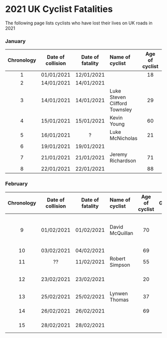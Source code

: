 # 2021 UK Cyclist Fatalities

The following page lists cyclists who have lost their lives on UK roads in 2021

### January

| Chronology | Date of collision | Date of fatality | Name of cyclist | Age of cyclist | Gender | Region |Involved vehicle type | News report | Notes |
|:----------:|:-----------------:|:----------------:|:----------------|:--------------:|:------:|:-------|:--------------------:|:------------|:------|
| 1          | 01/01/2021        | 12/01/2021       |                 | 18             | M      | Kent   | SUV                  | [Report](https://www.kentlive.news/news/kent-news/teenager-riding-bmx-bike-died-4894954) |       |
| 2          | 14/01/2021        | 14/01/2021       |                 |                | M      | London | HGV                | [Report](https://www.romfordrecorder.co.uk/news/traffic/man-killed-in-rainham-collision-6904096) |       |
| 3          | 14/01/2021        | 14/01/2021       | Luke Steven Clifford Townsley | 29 | M      | Somerset | SUV                | [Report](https://www.somersetcountygazette.co.uk/news/19043203.luke-steven-clifford-townsley-taunton-died-kingston-st-mary-crash/) |       |
| 4          | 15/01/2021        | 15/01/2021       | Kevin Young     | 60             | M      | Aberdeenshire | N/A                | [Report](https://www.eveningexpress.co.uk/news/scotland/cyclist-dies-after-becoming-unwell-in-aberdeenshire/) | Medical episode |
| 5          | 16/01/2021        | ?                | Luke McNicholas | 21             | M      | Isle of Man | Car                | [Report](https://www.bbc.co.uk/news/world-europe-isle-of-man-55699054) |       |
| 6          | 19/01/2021        | 19/01/2021       |                 |                | M      | London | Lorry                | [Report](https://www.mylondon.news/news/east-london-news/cyclist-dies-after-being-hit-19663597) |       |
| 7          | 21/01/2021        | 21/01/2021       | Jeremy Richardson | 71            | M      | Cumbria | N/A                | [Report](https://cumbriacrack.com/2021/02/02/tributes-to-cyclist-killed-near-wigton-in-crash/) | Solo crash |
| 8          | 22/01/2021        | 22/01/2021       |                 | 88             | M      | Stirlingshire | Car           | [Report](https://www.dailyrecord.co.uk/news/scottish-news/cyclist-88-dies-after-horror-23379929) |      |


### February

| Chronology | Date of collision | Date of fatality | Name of cyclist | Age of cyclist | Gender | Region |Involved vehicle type | News report | Notes |
|:----------:|:-----------------:|:----------------:|:----------------|:--------------:|:------:|:-------|:--------------------:|:------------|:------|
| 9          | 01/02/2021        | 01/02/2021       | David McQuillan | 70             | M      | Lancashire | N/A             | [Report](https://www.lep.co.uk/news/tributes-popular-pendle-cyclist-70-who-tragically-died-after-fall-bike-3121163) | Fell, but possible Van was involved in collision |
| 10         | 03/02/2021        | 04/02/2021       |                 | 69             | F      | Leicestershire | Van          | [Report](https://www.bbc.co.uk/news/uk-england-leicestershire-55928738) |      |
| 11         | ??                | 11/02/2021       | Robert Simpson  | 55             | M      | Newcastle upon Tyne | N/A     | [Report](https://www.thenorthernecho.co.uk/news/19110755.appeal-reunite-belongings-family-man-collapsed-died-newcastle/) | Medical episode |
| 12         | 23/02/2021        | 23/02/2021       |                 | 20             | M      | South Yorkshire | SUV         | [Report](https://www.examinerlive.co.uk/news/local-news/barnsley-man-20-killed-after-19906179) | Driver and passenger arrested. |
| 13         | 25/02/2021        | 25/02/2021       | Lynwen Thomas   | 37             | F      | Carmarthenshire | Van | [Report](https://www.walesonline.co.uk/news/wales-news/woman-cyclist-dies-a40-carmarthenshire-19920407) | Van driver arrested |
| 14         | 26/02/2021        | 26/02/2021       |                 | 69             | M      | Perthshire | N/A | [Report](https://www.thecourier.co.uk/?post_type=fp&p=2007652) | Medical episode |
| 15         | 28/02/2021        | 28/02/2021       |                 |                | M      | County Durham | N/A | [Report](https://www.gazettelive.co.uk/news/teesside-news/cyclist-dies-after-falling-ill-19937284) | Medical episode |



